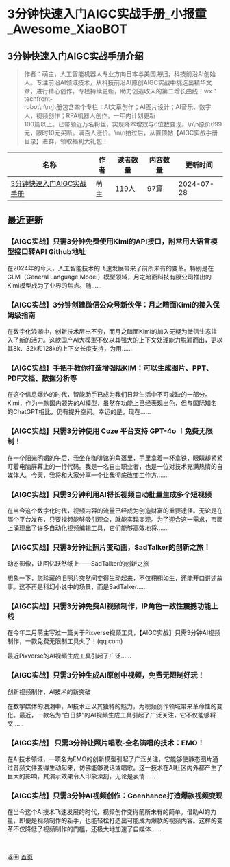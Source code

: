 # 3分钟快速入门AIGC实战手册_小报童_Awesome_XiaoBOT

## 3分钟快速入门AIGC实战手册介绍
> 作者：萌主，人工智能机器人专业方向日本与美国海归，科技前沿AI创始人。专注前沿AI领域技术，从科技前沿AI原创AIGC实战中挑选出精华文章，进行精心创作，专栏持续更新，助力创造收入的第二增长曲线！wx：techfront-  
robot\n\n小册包含四个专栏：AI文章创作；AI图片设计；AI音乐、数字人，视频创作；RPA机器人创作，一年内计划更新  
100篇以上。已带领近万名粉丝，实现降本增效与6位数变现。\n\n原价699元，限时10元买断。满百人涨价。\n\n拍过后，从置顶帖【AIGC实战手册目录】进群，领取福利大礼包！  
  


|名称|作者|读者数量|内容数量|更新时间|
|---|---|---|---|---|
|[3分钟快速入门AIGC实战手册](https://xiaobot.net/p/TSOai?refer=0b133df9-27dc-423b-8101-639049001c13)|萌主|119人|97篇|2024-07-28|

## 最近更新
### 【AIGC实战】只需3分钟免费使用Kimi的API接口，附常用大语言模型接口转API Github地址

在2024年的今天，人工智能技术的飞速发展带来了前所未有的变革。特别是在GLM（General Language
Model）模型领域，月之暗面科技有限公司推出的Kimi模型成为了业界的焦点。随......

### 【AIGC实战】3分钟创建微信公众号新伙伴：月之暗面Kimi的接入保姆级指南

在数字化浪潮中，创新技术层出不穷，而月之暗面Kimi的加入无疑为微信生态注入了新的活力。这款国产AI大模型不仅以其强大的上下文处理能力脱颖而出，更以其8k、32k和128k的上下文长度支持，为用......

### 【AIGC实战】手把手教你打造增强版KIM：可以生成图片、PPT、PDF文档、数据分析等

在这个信息爆炸的时代，智能助手已成为我们日常生活中不可或缺的一部分。Kimi，作为一款国内领先的AI模型，虽然在功能上已经表现出色，但与国际知名的ChatGPT相比，仍有提升空间。幸运的是，现在......

### 【AIGC实战】只需3分钟使用 Coze 平台支持 GPT-4o ！免费无限制！

在一个阳光明媚的午后，我坐在咖啡馆的角落里，手里拿着一杯拿铁，眼睛却紧紧盯着电脑屏幕上的一行代码。我是一名自由职业者，也是一位对技术充满热情的自媒体人。今天，我将和大家分享一个让我彻底改变工作方......

### 【AIGC实战】只需3分钟利用AI将长视频自动批量生成多个短视频

在当今这个数字化时代，视频内容的流量已经成为创造财富的重要途径。无论是在哪个平台发布，只要视频能够吸引观众，就能实现变现。为了迎合这一需求，市面上涌现出了许多自动化视频编辑工具，它们能够高效地将......

### 【AIGC实战】只需3分钟让照片变动画，SadTalker的创新之旅！

动态影像，让回忆跃然纸上——SadTalker的创新之旅

想象一下，您珍藏的旧照片突然间变得生动起来，不仅栩栩如生，还能开口讲述故事。这不再是科幻小说中的场景，而是SadTalker......

### 【AIGC实战】只需3分钟免费AI视频制作，IP角色一致性震撼功能上线

在今年二月萌主写过一篇关于Pixverse视频工具，【AIGC实战】只需3分钟AI视频制作，一款免费无限制工具火了！(qq.com)

最近Pixverse的AI视频生成工具引起了广泛......

### 【AIGC实战】只需3分钟生成AI原创中视频，免费无限制好玩！

创新视频制作，AI技术的新突破

在数字媒体的浪潮中，AI技术正以其独特的魅力，为视频创作领域带来革命性的变化。最近，一款名为“白日梦”的AI视频生成工具引起了广泛关注，它不仅能够将文......

### 【AIGC实战】 只需3分钟让照片唱歌-全名演唱的技术：EMO！

在AI技术领域，一项名为EMO的创新模型引起了广泛关注，它能够使静态图片通过音频文件变得生动起来，仿佛能够说话或唱歌。这一技术在AI社区内外都产生了巨大的影响，其演示效果令人印象深刻，无论是表情......

### 【AIGC实战】只需3分钟AI视频创作：Goenhance打造爆款视频变现

在当今这个AI技术飞速发展的时代，视频创作变得前所未有的简单。借助AI的力量，即便是视频制作的新手，也能轻松打造出可能成为爆款的视频内容。这样的变革不仅降低了视频制作的门槛，还极大地加速了自媒体......


<a href="https://github.com/Reno9527/awesome-xiaobot" style="color: white; text-decoration: none;">awesome-xiaobot</a>

返回 [首页](../README.md)
